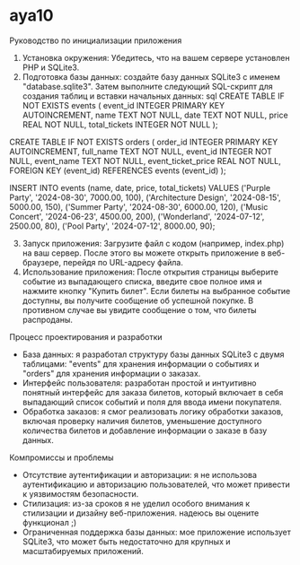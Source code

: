 # aya10
Руководство по инициализации приложения
1. Установка окружения: Убедитесь, что на вашем сервере установлен PHP и SQLite3.
2. Подготовка базы данных: cоздайте базу данных SQLite3 с именем "database.sqlite3". Затем выполните следующий SQL-скрипт для создания таблиц и вставки начальных данных:
sql
CREATE TABLE IF NOT EXISTS events (
    event_id INTEGER PRIMARY KEY AUTOINCREMENT,
    name TEXT NOT NULL,
    date TEXT NOT NULL,
    price REAL NOT NULL,
    total_tickets INTEGER NOT NULL
);

CREATE TABLE IF NOT EXISTS orders (
    order_id INTEGER PRIMARY KEY AUTOINCREMENT,
    full_name TEXT NOT NULL,
    event_id INTEGER NOT NULL,
    event_name TEXT NOT NULL,
    event_ticket_price REAL NOT NULL,
    FOREIGN KEY (event_id) REFERENCES events (event_id)
);

INSERT INTO events (name, date, price, total_tickets) VALUES
    ('Purple Party', '2024-08-30', 7000.00, 100),
    ('Architecture Design', '2024-08-15', 5000.00, 150),
    ('Summer Party', '2024-08-30', 6000.00, 120),
    ('Music Concert', '2024-06-23', 4500.00, 200),
    ('Wonderland', '2024-07-12', 2500.00, 80),
    ('Pool Party', '2024-07-12', 8000.00, 90);

3. Запуск приложения: Загрузите файл с кодом (например, index.php) на ваш сервер. После этого вы можете открыть приложение в веб-браузере, перейдя по URL-адресу файла.
4. Использование приложения: После открытия страницы выберите событие из выпадающего списка, введите свое полное имя и нажмите кнопку "Купить билет". Если билеты на выбранное событие доступны, вы получите сообщение об успешной покупке. В противном случае вы увидите сообщение о том, что билеты распроданы.

Процесс проектирования и разработки
- База данных: я разработал структуру базы данных SQLite3 с двумя таблицами: "events" для хранения информации о событиях и "orders" для хранения информации о заказах.
- Интерфейс пользователя: разработан простой и интуитивно понятный интерфейс для заказа билетов, который включает в себя выпадающий список событий и поля для ввода имени покупателя.
- Обработка заказов: я смог реализовать логику обработки заказов, включая проверку наличия билетов, уменьшение доступного количества билетов и добавление информации о заказе в базу данных.

Компромиссы и проблемы
- Отсутствие аутентификации и авторизации: я не использова аутентификацию и авторизацию пользователей, что может привести к уязвимостям безопасности.
- Стилизация: из-за сроков я не уделил особого внимания к стилизации и дизайну веб-приложения. надеюсь вы оцените функционал ;)
- Ограниченная поддержка базы данных: мое приложение использует SQLite3, что может быть недостаточно для крупных и масштабируемых приложений.
